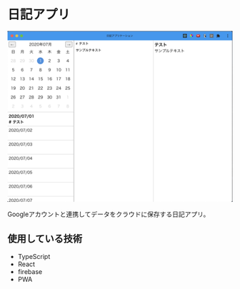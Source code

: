 # 日記アプリ

![アプリ](./docs/images/app.png)

Googleアカウントと連携してデータをクラウドに保存する日記アプリ。  

## 使用している技術
+ TypeScript
+ React
+ firebase
+ PWA
